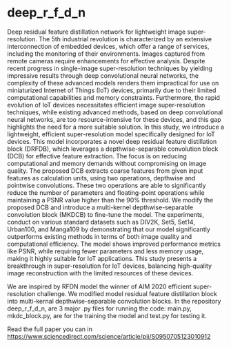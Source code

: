 # deep_r_f_d_n
Deep residual feature distillation network for lightweight image super-resolution. The 5th industrial revolution is characterized by an extensive interconnection of embedded devices, which
offer a range of services, including the monitoring of their environments. Images captured from remote cameras
require enhancements for effective analysis. Despite recent progress in single-image super-resolution techniques
by yielding impressive results through deep convolutional neural networks, the complexity of these advanced
models renders them impractical for use on miniaturized Internet of Things (IoT) devices, primarily due to their
limited computational capabilities and memory constraints. Furthermore, the rapid evolution of IoT devices
necessitates efficient image super-resolution techniques, while existing advanced methods, based on deep
convolutional neural networks, are too resource-intensive for these devices, and this gap highlights the need for
a more suitable solution. In this study, we introduce a lightweight, efficient super-resolution model specifically
designed for IoT devices. This model incorporates a novel deep residual feature distillation block (DRFDB),
which leverages a depthwise-separable convolution block (DCB) for effective feature extraction. The focus
is on reducing computational and memory demands without compromising on image quality. The proposed
DCB extracts coarse features from given input features as calculation units, using two operations, depthwise
and pointwise convolutions. These two operations are able to significantly reduce the number of parameters
and floating-point operations while maintaining a PSNR value higher than the 90% threshold. We modify
the proposed DCB and introduce a multi-kernel depthwise-separable convolution block (MKDCB) to fine-tune
the model. The experiments, conduct on various standard datasets such as DIV2K, Set5, Set14, Urban100,
and Manga109 by demonstrating that our model significantly outperforms existing methods in terms of both
image quality and computational efficiency. The model shows improved performance metrics like PSNR, while
requiring fewer parameters and less memory usage, making it highly suitable for IoT applications. This study
presents a breakthrough in super-resolution for IoT devices, balancing high-quality image reconstruction with
the limited resources of these devices.

We are inspired by RFDN model the winner of AIM 2020 efficient super-resolution challenge. We modified model residual feature distillation block into multi-kernal depthwise-separable convolution blocks.
In the repository deep_r_f_d_n, are 3 major .py files for
running the code: main.py, mkdc_block.py, are for the training the
model and test.py for testing it.

Read the full paper you can in https://www.sciencedirect.com/science/article/pii/S0950705123010912









 
